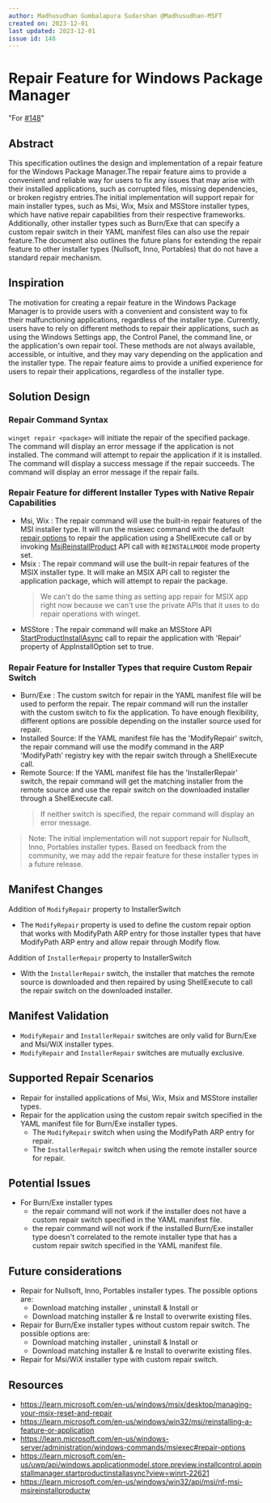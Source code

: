```yaml
---
author: Madhusudhan Gumbalapura Sudarshan @Madhusudhan-MSFT
created on: 2023-12-01
last updated: 2023-12-01
issue id: 148
---
```


# Repair Feature for Windows Package Manager

"For [#148](https://github.com/microsoft/winget-cli/issues/148)"

## Abstract

This specification outlines the design and implementation of a repair feature for the Windows Package Manager.The repair feature aims to provide a convenient and reliable way for users to fix any issues that may arise with their installed applications, such as corrupted files, missing dependencies, or broken registry entries.The initial implementation will support repair for main installer types, such as Msi, Wix, Msix and MSStore installer types, which have native repair capabilities from their respective frameworks. Additionally, other installer types such as Burn/Exe that can specify a custom repair switch in their YAML manifest files can also use the repair feature.The document also outlines the future plans for extending the repair feature to other installer types (Nullsoft, Inno, Portables) that do not have a standard repair mechanism.

## Inspiration

The motivation for creating a repair feature in the Windows Package Manager is to provide users with a convenient and consistent way to fix their malfunctioning applications, regardless of the installer type. Currently, users have to rely on different methods to repair their applications, such as using the Windows Settings app, the Control Panel, the command line, or the application's own repair tool. These methods are not always available, accessible, or intuitive, and they may vary depending on the application and the installer type. The repair feature aims to provide a unified experience for users to repair their applications, regardless of the installer type.

## Solution Design

### Repair Command Syntax
`winget repair <package>`
will initiate the repair of the specified package. The command will display an error message if the application is not installed. The command will attempt to repair the application if it is installed. The command will display a success message if the repair succeeds. The command will display an error message if the repair fails.

### Repair Feature for different Installer Types with Native Repair Capabilities
  - Msi, Wix : The repair command will use the built-in repair features of the MSI installer type. It will run the msiexec command with the default [repair options](https://learn.microsoft.com/en-us/windows-server/administration/windows-commands/msiexec#repair-options) to repair the application using a ShellExecute call or by invoking [MsiReinstallProduct](https://learn.microsoft.com/en-us/windows/win32/api/msi/nf-msi-msireinstallproductw) API call with `REINSTALLMODE` mode property set.
  - Msix : The repair command will use the built-in repair features of the MSIX installer type. It will make an MSIX API call to register the application package, which will attempt to repair the package.
    > We can't do the same thing as setting app repair for MSIX app right now because we can't use the private APIs that it uses to do repair operations with winget.
  - MSStore : The repair command will make an MSStore API  [StartProductInstallAsync](https://learn.microsoft.com/en-us/uwp/api/windows.applicationmodel.store.preview.installcontrol.appinstallmanager.startproductinstallasync?view=winrt-22621) call to repair the application with 'Repair' property of AppInstallOption set to true.

### Repair Feature for Installer Types that require Custom Repair Switch
  -  Burn/Exe : The custom switch for repair in the YAML manifest file will be used to perform the repair. The repair command will run the installer with the custom switch to fix the application. To have enough flexibility, different options are possible depending on the installer source used for repair. 
   - Installed Source: If the YAML manifest file has the 'ModifyRepair' switch, the repair command will use the modify command in the ARP 'ModifyPath' registry key with the repair switch through a ShellExecute call.
   - Remote Source: If the YAML manifest file has the 'InstallerRepair' switch, the repair command will get the matching installer from the remote source and use the repair switch on the downloaded installer through a ShellExecute call.
      > If neither switch is specified, the repair command will display an error message.

> Note: The initial implementation will not support repair for Nullsoft, Inno, Portables installer types. Based on feedback from the community, we may add the repair feature for these installer types in a future release.

## Manifest Changes
Addition of `ModifyRepair` property to InstallerSwitch
- The `ModifyRepair` property is used to define the custom repair option that works with ModifyPath ARP entry for those installer types that have ModifyPath ARP entry and allow repair through Modify flow.

Addition of `InstallerRepair` property to InstallerSwitch
-  With the `InstallerRepair` switch, the installer that matches the remote source is downloaded and then repaired by using ShellExecute to call the repair switch on the downloaded installer.

## Manifest Validation
- `ModifyRepair` and `InstallerRepair` switches are only valid for Burn/Exe and Msi/WiX installer types.
- `ModifyRepair` and `InstallerRepair` switches are mutually exclusive.

## Supported Repair Scenarios
- Repair for installed applications of Msi, Wix, Msix and MSStore installer types.
- Repair for the application using the custom repair switch specified in the YAML manifest file for Burn/Exe installer types.
  -  The `ModifyRepair` switch when using the ModifyPath ARP entry for repair.
  -  The `InstallerRepair` switch when using the remote installer source for repair.

## Potential Issues
- For Burn/Exe installer types 
  - the repair command will not work if the installer does not have a custom repair switch specified in the YAML manifest file.
  - the repair command will not work if the installed Burn/Exe installer type doesn't correlated to the remote installer type that has a custom repair switch specified in the YAML manifest file.

## Future considerations

- Repair for Nullsoft, Inno, Portables installer types. The possible options are:
   - Download matching installer , uninstall & Install or 
   - Download matching installer & re Install to overwrite existing files.
- Repair for Burn/Exe installer types without custom repair switch. The possible options are:
   - Download matching installer , uninstall & Install or 
   - Download matching installer & re Install to overwrite existing files.
- Repair for Msi/WiX installer type with custom repair switch.

## Resources
- https://learn.microsoft.com/en-us/windows/msix/desktop/managing-your-msix-reset-and-repair
- https://learn.microsoft.com/en-us/windows/win32/msi/reinstalling-a-feature-or-application
- https://learn.microsoft.com/en-us/windows-server/administration/windows-commands/msiexec#repair-options
- https://learn.microsoft.com/en-us/uwp/api/windows.applicationmodel.store.preview.installcontrol.appinstallmanager.startproductinstallasync?view=winrt-22621
- https://learn.microsoft.com/en-us/windows/win32/api/msi/nf-msi-msireinstallproductw
